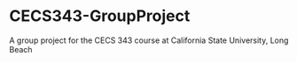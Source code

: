 # CECS343-GroupProject
A group project for the CECS 343 course at California State University, Long Beach
